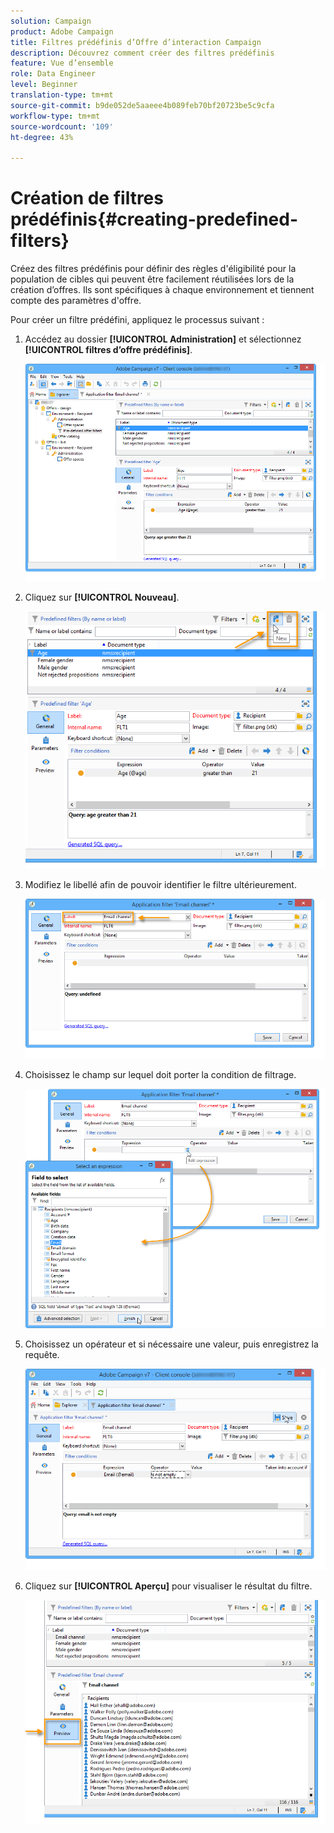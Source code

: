 ```yaml
---
solution: Campaign
product: Adobe Campaign
title: Filtres prédéfinis d’Offre d’interaction Campaign
description: Découvrez comment créer des filtres prédéfinis
feature: Vue d’ensemble
role: Data Engineer
level: Beginner
translation-type: tm+mt
source-git-commit: b9de052de5aaeee4b089feb70bf20723be5c9cfa
workflow-type: tm+mt
source-wordcount: '109'
ht-degree: 43%

---
```


# Création de filtres prédéfinis{#creating-predefined-filters}

Créez des filtres prédéfinis pour définir des règles d&#39;éligibilité pour la population de cibles qui peuvent être facilement réutilisées lors de la création d’offres. Ils sont spécifiques à chaque environnement et tiennent compte des paramètres d&#39;offre.

Pour créer un filtre prédéfini, appliquez le processus suivant :

1. Accédez au dossier **[!UICONTROL Administration]** et sélectionnez **[!UICONTROL filtres d’offre prédéfinis]**.

   ![](assets/offer_filter_create_005.png)

1. Cliquez sur **[!UICONTROL Nouveau]**.

   ![](assets/offer_filter_create_001.png)

1. Modifiez le libellé afin de pouvoir identifier le filtre ultérieurement.

   ![](assets/offer_filter_create_002.png)

1. Choisissez le champ sur lequel doit porter la condition de filtrage.

   ![](assets/offer_filter_create_003.png)

1. Choisissez un opérateur et si nécessaire une valeur, puis enregistrez la requête.

   ![](assets/offer_filter_create_004.png)

1. Cliquez sur **[!UICONTROL Aperçu]** pour visualiser le résultat du filtre.

   ![](assets/offer_filter_create_006.png)

